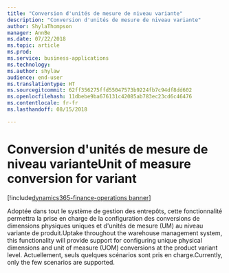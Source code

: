 ```yaml
---
title: "Conversion d'unités de mesure de niveau variante"
description: "Conversion d'unités de mesure de niveau variante"
author: ShylaThompson
manager: AnnBe
ms.date: 07/22/2018
ms.topic: article
ms.prod: 
ms.service: business-applications
ms.technology: 
ms.author: shylaw
audience: end-user
ms.translationtype: HT
ms.sourcegitcommit: 62ff356275ffd55047573b9224fb7c94df8dd602
ms.openlocfilehash: 11dbebe9ba676131c42085ab783ec23cd6c46476
ms.contentlocale: fr-fr
ms.lasthandoff: 08/15/2018

---
```

#  <a name="unit-of-measure-conversion-for-variant"></a><span data-ttu-id="3648f-103">Conversion d'unités de mesure de niveau variante</span><span class="sxs-lookup"><span data-stu-id="3648f-103">Unit of measure conversion for variant</span></span>

[!include[dynamics365-finance-operations banner](../includes/dynamics365-finance-operations.md)]



<span data-ttu-id="3648f-104">Adoptée dans tout le système de gestion des entrepôts, cette fonctionnalité permettra la prise en charge de la configuration des conversions de dimensions physiques uniques et d'unités de mesure (UM) au niveau variante de produit.</span><span class="sxs-lookup"><span data-stu-id="3648f-104">Uptake throughout the warehouse management system, this functionality will provide support for configuring unique physical dimensions and unit of measure (UOM) conversions at the product variant level.</span></span> <span data-ttu-id="3648f-105">Actuellement, seuls quelques scénarios sont pris en charge.</span><span class="sxs-lookup"><span data-stu-id="3648f-105">Currently, only the few scenarios are supported.</span></span>


